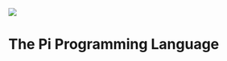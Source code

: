 ![](https://repository-images.githubusercontent.com/523000677/7e2365be-599b-422b-948c-53020762b1c5)

# The Pi Programming Language
